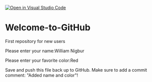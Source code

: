 [![Open in Visual Studio Code](https://classroom.github.com/assets/open-in-vscode-f059dc9a6f8d3a56e377f745f24479a46679e63a5d9fe6f495e02850cd0d8118.svg)](https://classroom.github.com/online_ide?assignment_repo_id=5495010&assignment_repo_type=AssignmentRepo)
# Welcome-to-GitHub
First repository for new users

Please enter your name:William Nigbur

Please enter your favorite color:Red

Save and push this file back up to GitHub. 
Make sure to add a commit comment: "Added name and color"!
